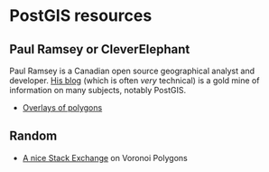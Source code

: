 # PostGIS resources
## Paul Ramsey or CleverElephant
Paul Ramsey is a Canadian open source geographical analyst and developer. [His blog](https://blog.cleverelephant.ca/) (which is often *very* technical) is a gold mine of information on many subjects, notably PostGIS.
- [Overlays of polygons](https://blog.cleverelephant.ca/2019/07/postgis-overlays.html)

## Random
- [A nice Stack Exchange](https://gis.stackexchange.com/questions/172198/constructing-voronoi-diagram-in-postgis/174219#174219) on Voronoi Polygons
